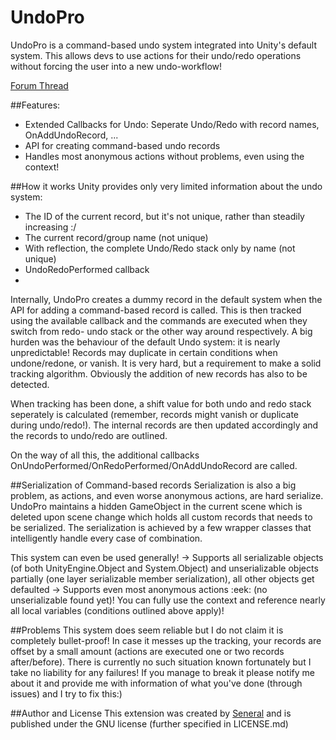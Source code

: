 # UndoPro
UndoPro is a command-based undo system integrated into Unity's default system. This allows devs to use actions for their undo/redo operations without forcing the user into a new undo-workflow!

[Forum Thread](https://community.unity.com/t5/Extensions-OnGUI/WIP-Open-Source-UndoPro-Command-pattern-Undo-integration/m-p/2640947)

##Features:
- Extended Callbacks for Undo: Seperate Undo/Redo with record names, OnAddUndoRecord, ...
- API for creating command-based undo records
- Handles most anonymous actions without problems, even using the context!

##How it works
Unity provides only very limited information about the undo system:
- The ID of the current record, but it's not unique, rather than steadily increasing :/
- The current record/group name (not unique)
- With reflection, the complete Undo/Redo stack only by name (not unique)
- UndoRedoPerformed callback
- 
Internally, UndoPro creates a dummy record in the default system when the API for adding a command-based record is called. This is then tracked using the available callback and the commands are executed when they switch from redo- undo stack or the other way around respectively.
A big hurden was the behaviour of the default Undo system: it is nearly unpredictable! Records may duplicate in certain conditions when undone/redone, or vanish. It is very hard, but a requirement to make a solid tracking algorithm. Obviously the addition of new records has also to be detected.

When tracking has been done, a shift value for both undo and redo stack seperately is calculated (remember, records might vanish or duplicate during undo/redo!). The internal records are then updated accordingly and the records to undo/redo are outlined.

On the way of all this, the additional callbacks OnUndoPerformed/OnRedoPerformed/OnAddUndoRecord are called.

##Serialization of Command-based records
Serialization is also a big problem, as actions, and even worse anonymous actions, are hard serialize. UndoPro maintains a hidden GameObject in the current scene which is deleted upon scene change which holds all custom records that needs to be serialized. The serialization is achieved by a few wrapper classes that intelligently handle every case of combination.

This system can even be used generally!
-> Supports all serializable objects (of both UnityEngine.Object and System.Object) and unserializable objects partially (one layer serializable member serialization), all other objects get defaulted
-> Supports even most anonymous actions :eek: (no unserializable found yet)! You can fully use the context and reference nearly all local variables (conditions outlined above apply)!

##Problems
This system does seem reliable but I do not claim it is completely bullet-proof!
In case it messes up the tracking, your records are offset by a small amount (actions are executed one or two records after/before). There is currently no such situation known fortunately but I take no liability for any failures!
If you manage to break it please notify me about it and provide me with information of what you've done (through issues) and I try to fix this:)

##Author and License
This extension was created by [Seneral](https://community.unity.com/t5/user/viewprofilepage/user-id/615187) and is published under the GNU license (further specified in LICENSE.md)

